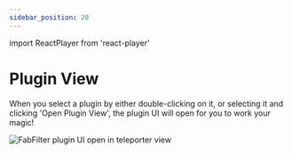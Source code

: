 ```yaml
---
sidebar_position: 20
---
```


import ReactPlayer from 'react-player'

# Plugin View

When you select a plugin by either double-clicking on it, or selecting it and clicking 'Open Plugin View', the plugin UI will open for you to work your magic!

![FabFilter plugin UI open in teleporter view](@site/static/img/transformclient/home-teleport.png)
